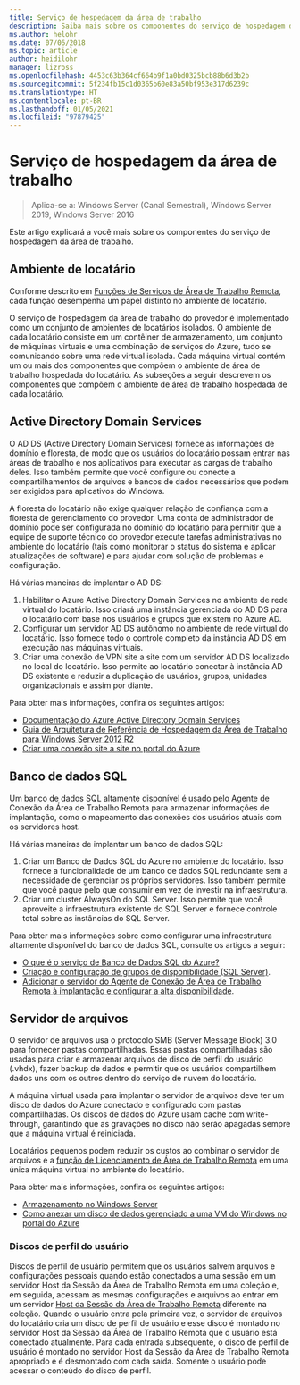 ```yaml
---
title: Serviço de hospedagem da área de trabalho
description: Saiba mais sobre os componentes do serviço de hospedagem da área de trabalho do Windows Server.
ms.author: helohr
ms.date: 07/06/2018
ms.topic: article
author: heidilohr
manager: lizross
ms.openlocfilehash: 4453c63b364cf664b9f1a0bd0325bcb88b6d3b2b
ms.sourcegitcommit: 5f234fb15c1d0365b60e83a50bf953e317d6239c
ms.translationtype: HT
ms.contentlocale: pt-BR
ms.lasthandoff: 01/05/2021
ms.locfileid: "97879425"
---
```

# <a name="desktop-hosting-service"></a>Serviço de hospedagem da área de trabalho

>Aplica-se a: Windows Server (Canal Semestral), Windows Server 2019, Windows Server 2016

Este artigo explicará a você mais sobre os componentes do serviço de hospedagem da área de trabalho.

## <a name="tenant-environment"></a>Ambiente de locatário

Conforme descrito em [Funções de Serviços de Área de Trabalho Remota](rds-roles.md), cada função desempenha um papel distinto no ambiente de locatário.

O serviço de hospedagem da área de trabalho do provedor é implementado como um conjunto de ambientes de locatários isolados. O ambiente de cada locatário consiste em um contêiner de armazenamento, um conjunto de máquinas virtuais e uma combinação de serviços do Azure, tudo se comunicando sobre uma rede virtual isolada. Cada máquina virtual contém um ou mais dos componentes que compõem o ambiente de área de trabalho hospedada do locatário. As subseções a seguir descrevem os componentes que compõem o ambiente de área de trabalho hospedada de cada locatário.

## <a name="active-directory-domain-services"></a>Active Directory Domain Services

O AD DS (Active Directory Domain Services) fornece as informações de domínio e floresta, de modo que os usuários do locatário possam entrar nas áreas de trabalho e nos aplicativos para executar as cargas de trabalho deles. Isso também permite que você configure ou conecte a compartilhamentos de arquivos e bancos de dados necessários que podem ser exigidos para aplicativos do Windows.

A floresta do locatário não exige qualquer relação de confiança com a floresta de gerenciamento do provedor. Uma conta de administrador de domínio pode ser configurada no domínio do locatário para permitir que a equipe de suporte técnico do provedor execute tarefas administrativas no ambiente do locatário (tais como monitorar o status do sistema e aplicar atualizações de software) e para ajudar com solução de problemas e configuração.

Há várias maneiras de implantar o AD DS:

1. Habilitar o Azure Active Directory Domain Services no ambiente de rede virtual do locatário. Isso criará uma instância gerenciada do AD DS para o locatário com base nos usuários e grupos que existem no Azure AD.
2. Configurar um servidor AD DS autônomo no ambiente de rede virtual do locatário. Isso fornece todo o controle completo da instância AD DS em execução nas máquinas virtuais.
3. Criar uma conexão de VPN site a site com um servidor AD DS localizado no local do locatário. Isso permite ao locatário conectar à instância AD DS existente e reduzir a duplicação de usuários, grupos, unidades organizacionais e assim por diante.

Para obter mais informações, confira os seguintes artigos:

* [Documentação do Azure Active Directory Domain Services](/azure/active-directory-domain-services/)
* [Guia de Arquitetura de Referência de Hospedagem da Área de Trabalho para Windows Server 2012 R2](/azure/vpn-gateway/vpn-gateway-howto-site-to-site-resource-manager-portal)
* [Criar uma conexão site a site no portal do Azure](/azure/vpn-gateway/vpn-gateway-howto-site-to-site-resource-manager-portal)

## <a name="sql-database"></a>Banco de dados SQL

Um banco de dados SQL altamente disponível é usado pelo Agente de Conexão da Área de Trabalho Remota para armazenar informações de implantação, como o mapeamento das conexões dos usuários atuais com os servidores host.

Há várias maneiras de implantar um banco de dados SQL:

1. Criar um Banco de Dados SQL do Azure no ambiente do locatário. Isso fornece a funcionalidade de um banco de dados SQL redundante sem a necessidade de gerenciar os próprios servidores. Isso também permite que você pague pelo que consumir em vez de investir na infraestrutura.
2. Criar um cluster AlwaysOn do SQL Server. Isso permite que você aproveite a infraestrutura existente do SQL Server e fornece controle total sobre as instâncias do SQL Server.

Para obter mais informações sobre como configurar uma infraestrutura altamente disponível do banco de dados SQL, consulte os artigos a seguir:

* [O que é o serviço de Banco de Dados SQL do Azure?](/azure/sql-database/sql-database-technical-overview)
* [Criação e configuração de grupos de disponibilidade (SQL Server)](/sql/database-engine/availability-groups/windows/creation-and-configuration-of-availability-groups-sql-server?view=sql-server-2017&preserve-view=true).
* [Adicionar o servidor do Agente de Conexão de Área de Trabalho Remota à implantação e configurar a alta disponibilidade](rds-connection-broker-cluster.md).

## <a name="file-server"></a>Servidor de arquivos

O servidor de arquivos usa o protocolo SMB (Server Message Block) 3.0 para fornecer pastas compartilhadas. Essas pastas compartilhadas são usadas para criar e armazenar arquivos de disco de perfil do usuário (.vhdx), fazer backup de dados e permitir que os usuários compartilhem dados uns com os outros dentro do serviço de nuvem do locatário.

A máquina virtual usada para implantar o servidor de arquivos deve ter um disco de dados do Azure conectado e configurado com pastas compartilhadas. Os discos de dados do Azure usam cache com write-through, garantindo que as gravações no disco não serão apagadas sempre que a máquina virtual é reiniciada.

Locatários pequenos podem reduzir os custos ao combinar o servidor de arquivos e a [função de Licenciamento de Área de Trabalho Remota](rds-roles.md#remote-desktop-licensing) em uma única máquina virtual no ambiente do locatário.

Para obter mais informações, confira os seguintes artigos:

* [Armazenamento no Windows Server](../../storage/storage.yml)
* [Como anexar um disco de dados gerenciado a uma VM do Windows no portal do Azure](/azure/virtual-machines/windows/attach-managed-disk-portal?toc=/azure/virtual-machines/windows/classic/toc.json)

### <a name="user-profile-disks"></a>Discos de perfil do usuário

Discos de perfil de usuário permitem que os usuários salvem arquivos e configurações pessoais quando estão conectados a uma sessão em um servidor Host da Sessão da Área de Trabalho Remota em uma coleção e, em seguida, acessam as mesmas configurações e arquivos ao entrar em um servidor [Host da Sessão da Área de Trabalho Remota](rds-roles.md#remote-desktop-session-host) diferente na coleção. Quando o usuário entra pela primeira vez, o servidor de arquivos do locatário cria um disco de perfil de usuário e esse disco é montado no servidor Host da Sessão da Área de Trabalho Remota que o usuário está conectado atualmente. Para cada entrada subsequente, o disco de perfil de usuário é montado no servidor Host da Sessão da Área de Trabalho Remota apropriado e é desmontado com cada saída. Somente o usuário pode acessar o conteúdo do disco de perfil.
